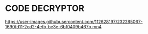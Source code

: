 # CODE DECRYPTOR
https://user-images.githubusercontent.com/112628197/232285067-1690fd11-2cd2-4efb-be3e-6bf0409b467b.mp4
